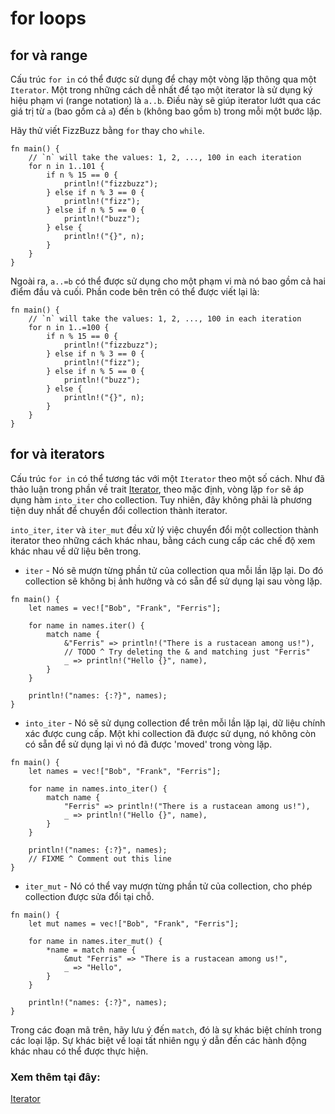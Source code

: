 # for loops

## for và range

Cấu trúc `for in` có thể được sử dụng để chạy một vòng lặp thông qua một `Iterator`. Một trong những cách dễ nhất để tạo một iterator là sử dụng ký hiệu phạm vi (range notation) là `a..b`. Điều này sẽ giúp iterator lướt qua các giá trị từ `a` (bao gồm cả `a`) đến `b` (không bao gồm `b`) trong mỗi một bước lặp.

Hãy thử viết FizzBuzz bằng `for` thay cho `while`.

```rust,editable
fn main() {
    // `n` will take the values: 1, 2, ..., 100 in each iteration
    for n in 1..101 {
        if n % 15 == 0 {
            println!("fizzbuzz");
        } else if n % 3 == 0 {
            println!("fizz");
        } else if n % 5 == 0 {
            println!("buzz");
        } else {
            println!("{}", n);
        }
    }
}
```

Ngoài ra, `a..=b` có thể được sử dụng cho một phạm vi mà nó bao gồm cả hai điểm đầu và cuối. Phần code bên trên có thể được viết lại là:

```rust,editable
fn main() {
    // `n` will take the values: 1, 2, ..., 100 in each iteration
    for n in 1..=100 {
        if n % 15 == 0 {
            println!("fizzbuzz");
        } else if n % 3 == 0 {
            println!("fizz");
        } else if n % 5 == 0 {
            println!("buzz");
        } else {
            println!("{}", n);
        }
    }
}
```

## for và iterators

Cấu trúc `for in` có thể tương tác với một `Iterator` theo một số cách. 
Như đã thảo luận trong phần về trait [Iterator][iter], theo mặc định, vòng lặp `for` sẽ 
áp dụng hàm `into_iter` cho collection. Tuy nhiên, đây không phải là phương tiện duy nhất để chuyển đổi collection thành iterator.

`into_iter`, `iter` và `iter_mut` đều xử lý việc chuyển đổi một collection thành iterator theo những cách khác nhau, bằng cách cung cấp các chế độ xem khác nhau về dữ liệu bên trong.

* `iter` - Nó sẽ mượn từng phần tử của collection qua mỗi lần lặp lại. Do đó collection sẽ không bị ảnh hưởng và có sẵn để sử dụng lại sau vòng lặp.

```rust,editable
fn main() {
    let names = vec!["Bob", "Frank", "Ferris"];

    for name in names.iter() {
        match name {
            &"Ferris" => println!("There is a rustacean among us!"),
            // TODO ^ Try deleting the & and matching just "Ferris"
            _ => println!("Hello {}", name),
        }
    }
    
    println!("names: {:?}", names);
}
```

* `into_iter` - Nó sẽ sử dụng collection để trên mỗi lần lặp lại, dữ liệu chính xác được cung cấp. Một khi collection đã được sử dụng, nó không còn có sẵn để sử dụng lại vì nó đã được 'moved' trong vòng lặp.

```rust,editable,ignore,mdbook-runnable
fn main() {
    let names = vec!["Bob", "Frank", "Ferris"];

    for name in names.into_iter() {
        match name {
            "Ferris" => println!("There is a rustacean among us!"),
            _ => println!("Hello {}", name),
        }
    }
    
    println!("names: {:?}", names);
    // FIXME ^ Comment out this line
}
```

* `iter_mut` - Nó có thể vay mượn từng phần tử của collection, cho phép collection được sửa đổi tại chỗ.

```rust,editable
fn main() {
    let mut names = vec!["Bob", "Frank", "Ferris"];

    for name in names.iter_mut() {
        *name = match name {
            &mut "Ferris" => "There is a rustacean among us!",
            _ => "Hello",
        }
    }

    println!("names: {:?}", names);
}
```

Trong các đoạn mã trên, hãy lưu ý đến `match`, đó là sự khác biệt chính trong các loại lặp. 
Sự khác biệt về loại tất nhiên ngụ ý dẫn đến các hành động khác nhau có thể được thực hiện.

### Xem thêm tại đây:

[Iterator][iter]

[iter]: ../trait/iter.md

